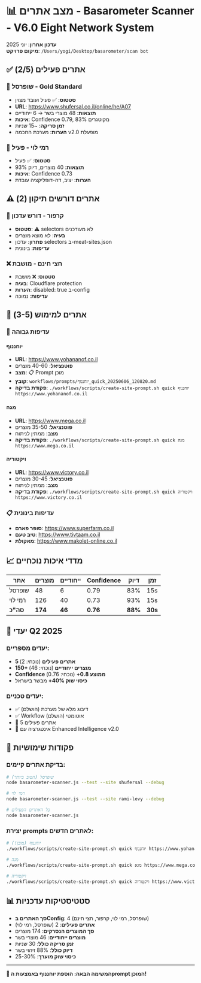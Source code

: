 # 📊 מצב אתרים - Basarometer Scanner - V6.0 Eight Network System

**עדכון אחרון**: יוני 2025  
**מיקום פרויקט**: `/Users/yogi/Desktop/basarometer/scan bot`

## ✅ אתרים פעילים (2/5)

### 🥇 שופרסל - **Gold Standard**
- **סטטוס**: ✅ פעיל ועובד מצוין
- **URL**: https://www.shufersal.co.il/online/he/A07
- **תוצאות**: 48 מוצרי בשר → 6 ייחודיים
- **איכות**: Confidence 0.79, 83% מקוטגרים
- **זמן סריקה**: ~15 שניות
- **הערות**: מערכת החכמה v2.0 מופעלת

### 🥈 רמי לוי - פעיל
- **סטטוס**: ✅ פעיל
- **תוצאות**: 40 מוצרים, דיוק 93%
- **איכות**: Confidence 0.73
- **הערות**: יציב, דה-דופליקציה עובדת

## ⚠️ אתרים דורשים תיקון (2)

### 🔧 קרפור - דורש עדכון
- **סטטוס**: ⚠️ selectors לא מעודכנים
- **בעיה**: לא מוצא מוצרים
- **פתרון**: עדכון selectors ב-meat-sites.json
- **עדיפות**: בינונית

### ❌ חצי חינם - מושבת
- **סטטוס**: ❌ מושבת
- **בעיה**: Cloudflare protection
- **הערות**: disabled: true ב-config
- **עדיפות**: נמוכה

## 🎯 אתרים למימוש (3-5)

### 🚀 עדיפות גבוהה

#### יוחננוף
- **URL**: https://www.yohananof.co.il
- **פוטנציאל**: 40-60 מוצרים
- **מצב**: 📋 Prompt מוכן
- **קובץ**: `workflows/prompts/יוחננוף_quick_20250606_120820.md`
- **פקודת בדיקה**: `./workflows/scripts/create-site-prompt.sh quick יוחננוף https://www.yohananof.co.il`

#### מגה
- **URL**: https://www.mega.co.il
- **פוטנציאל**: 35-50 מוצרים
- **מצב**: ממתין לניתוח
- **פקודת בדיקה**: `./workflows/scripts/create-site-prompt.sh quick מגה https://www.mega.co.il`

#### ויקטוריה
- **URL**: https://www.victory.co.il
- **פוטנציאל**: 30-45 מוצרים
- **מצב**: ממתין לניתוח
- **פקודת בדיקה**: `./workflows/scripts/create-site-prompt.sh quick ויקטוריה https://www.victory.co.il`

### 📋 עדיפות בינונית

- **סופר פארם**: https://www.superfarm.co.il
- **טיב טעם**: https://www.tivtaam.co.il
- **מאקולת**: https://www.makolet-online.co.il

## 📈 מדדי איכות נוכחיים

| אתר | מוצרים | ייחודיים | Confidence | דיוק | זמן |
|-----|---------|-----------|------------|------|-----|
| שופרסל | 48 | 6 | 0.79 | 83% | 15s |
| רמי לוי | 126 | 40 | 0.73 | 93% | 15s |
| **סה"כ** | **174** | **46** | **0.76** | **88%** | **30s** |

## 🎯 יעדי Q2 2025

### יעדים מספריים:
- **5 אתרים פעילים** (נוכחי: 2)
- **150+ מוצרים ייחודיים** (נוכחי: 46)
- **Confidence ממוצע 0.8+** (נוכחי: 0.76)
- **כיסוי שוק 40%+** מבשר בישראל

### יעדים טכניים:
- ✅ דיבוג מלא של מערכת (הושלם)
- ✅ Workflow אוטומטי (הושלם)
- 🎯 5 אתרים פעילים
- 🎯 אינטגרציה עם Enhanced Intelligence v2.0

## 🚀 פקודות שימושיות

### בדיקת אתרים קיימים:
```bash
# שופרסל (הטוב ביותר)
node basarometer-scanner.js --test --site shufersal --debug

# רמי לוי
node basarometer-scanner.js --test --site rami-levy --debug

# כל האתרים הפעילים
node basarometer-scanner.js
```

### יצירת prompts לאתרים חדשים:
```bash
# יוחננוף (מוכן!)
./workflows/scripts/create-site-prompt.sh quick יוחננוף https://www.yohananof.co.il

# מגה
./workflows/scripts/create-site-prompt.sh quick מגא https://www.mega.co.il

# ויקטוריה  
./workflows/scripts/create-site-prompt.sh quick ויקטוריה https://www.victory.co.il
```

## 📊 סטטיסטיקות עדכניות

- **סך האתרים בConfig**: 4 (שופרסל, רמי לוי, קרפור, חצי חינם)
- **אתרים פעילים**: 2 (שופרסל, רמי לוי)
- **סך המוצרים הנסרקים**: 174 מוצרים
- **מוצרים ייחודיים**: 46 מוצרי בשר
- **זמן סריקה כולל**: 30 שניות
- **דיוק כולל**: 88% זיהוי בשר
- **כיסוי שוק מוערך**: 25-30%

---

**🎯 המשימה הבאה: הוספת יוחננוף באמצעות הprompt המוכן!**